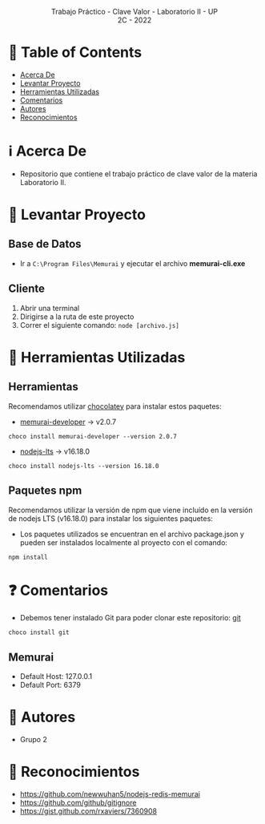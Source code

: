 <p align="center">
    Trabajo Práctico - Clave Valor - Laboratorio II - UP
    <br>
    2C - 2022
    <br>
</p>

# :pencil: Table of Contents
- [Acerca De](#about)
- [Levantar Proyecto](#run_project)
- [Herramientas Utilizadas](#built_using)
- [Comentarios](#comments)
- [Autores](#authors)
- [Reconocimientos](#acknowledgement)

# :information_source: Acerca De <a name = "about"></a>
- Repositorio que contiene el trabajo práctico de clave valor de la materia Laboratorio II.

# :wrench: Levantar Proyecto <a name = "run_project"></a>

## Base de Datos
- Ir a ```C:\Program Files\Memurai``` y ejecutar el archivo **memurai-cli.exe**

## Cliente
1. Abrir una terminal
2. Dirigirse a la ruta de este proyecto
3. Correr el siguiente comando: ```node [archivo.js]```

# :hammer: Herramientas Utilizadas <a name = "built_using"></a>

## Herramientas
Recomendamos utilizar [chocolatey](https://chocolatey.org/install) para instalar estos paquetes:

- [memurai-developer](https://community.chocolatey.org/packages/memurai-developer/) -> v2.0.7
```
choco install memurai-developer --version 2.0.7
```
- [nodejs-lts](https://community.chocolatey.org/packages/nodejs-lts) -> v16.18.0
```
choco install nodejs-lts --version 16.18.0
```

## Paquetes npm
Recomendamos utilizar la versión de npm que viene incluído en la versión de nodejs LTS (v16.18.0) para instalar los siguientes paquetes:

- Los paquetes utilizados se encuentran en el archivo package.json y pueden ser instalados localmente al proyecto con el comando:
```
npm install
```

# :question: Comentarios <a name = "comments"></a>

- Debemos tener instalado Git para poder clonar este repositorio:
[git](https://community.chocolatey.org/packages/git/)
```
choco install git
```

## Memurai
- Default Host: 127.0.0.1
- Default Port: 6379

# :speech_balloon: Autores <a name = "authors"></a>
- Grupo 2

# :tada: Reconocimientos <a name = "acknowledgement"></a>
- https://github.com/newwuhan5/nodejs-redis-memurai
- https://github.com/github/gitignore
- https://gist.github.com/rxaviers/7360908